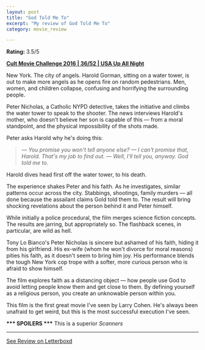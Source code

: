 ```yaml
---
layout: post
title: "God Told Me To"
excerpt: "My review of God Told Me To"
category: movie_review

---
```


**Rating:** 3.5/5

<b><a href="https://boxd.it/q7ygw/detail" rel="nofollow">Cult Movie Challenge 2016 | 36/52 | USA Up All Night</a></b>

New York. The city of angels. Harold Gorman, sitting on a water tower, is out to make more angels as he opens fire on random pedestrians. Men, women, and children collapse, confusing and horrifying the surrounding people.

Peter Nicholas, a Catholic NYPD detective, takes the initiative and climbs the water tower to speak to the shooter. The news interviews Harold's mother, who doesn't believe her son is capable of this — from a moral standpoint, and the physical impossibility of the shots made.

Peter asks Harold why he's doing this:

<blockquote><i>— You promise you won't tell anyone else?
— I can't promise that, Harold. That's my job to find out.
— Well, I'll tell you, anyway. God told me to.</i></blockquote>Harold dives head first off the water tower, to his death.

The experience shakes Peter and his faith. As he investigates, similar patterns occur across the city. Stabbings, shootings, family murders — all done because the assailant claims Gold told them to. The result will bring shocking revelations about the person behind it and Peter himself.

While initially a police procedural, the film merges science fiction concepts. The results are jarring, but appropriately so. The flashback scenes, in particular, are wild as hell.

Tony Lo Bianco's Peter Nicholas is sincere but ashamed of his faith, hiding it from his girlfriend. His ex-wife (whom he won't divorce for moral reasons) pities his faith, as it doesn't seem to bring him joy. His performance blends the tough New York cop trope with a softer, more curious person who is afraid to show himself.

The film explores faith as a distancing object — how people use God to avoid letting people know them and get close to them. By defining yourself as a religious person, you create an unknowable person within you.

This film is the first great movie I've seen by Larry Cohen. He's always been unafraid to get weird, but this is the most successful execution I've seen.


<b>*** SPOILERS ***</b>
This is a superior <i>Scanners</i>

<hr>

[See Review on Letterboxd](https://boxd.it/6631gx)
